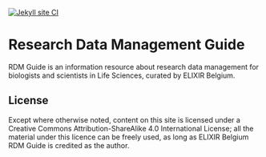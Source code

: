[![Jekyll site CI](https://github.com/ELIXIR-Belgium/rdm-guide/actions/workflows/jekyll.yml/badge.svg)](https://github.com/ELIXIR-Belgium/rdm-guide/actions/workflows/jekyll.yml)

# Research Data Management Guide

RDM Guide is an information resource about research data management for biologists and scientists in Life Sciences, curated by ELIXIR Belgium.

## License

Except where otherwise noted, content on this site is licensed under a Creative Commons Attribution-ShareAlike 4.0 International License; all the material under this licence can be freely used, as long as ELIXIR Belgium RDM Guide is credited as the author.
